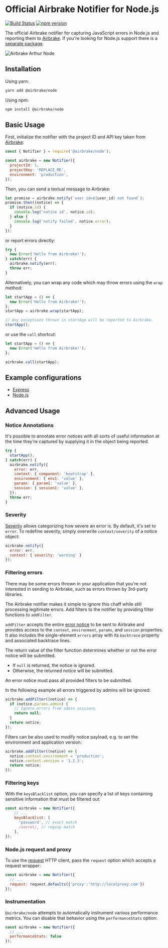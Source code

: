 # Official Airbrake Notifier for Node.js

[![Build Status](https://github.com/airbrake/airbrake-js/workflows/CI/badge.svg?branch=master)](https://github.com/airbrake/airbrake-js/actions?query=branch%3Amaster)
[![npm version](https://img.shields.io/npm/v/@airbrake/node.svg)](https://www.npmjs.com/package/@airbrake/node)

The official Airbrake notifier for capturing JavaScript errors in Node.js and
reporting them to [Airbrake](http://airbrake.io). If you're looking for
Node.js support there is a
[separate package](https://github.com/airbrake/airbrake-js/tree/master/packages/browser).

![Airbrake Arthur Node](https://camo.githubusercontent.com/9b7c0aad92f9dd2eb03b4dafd2e53784a2199216/687474703a2f2f73332e616d617a6f6e6177732e636f6d2f6169726272616b652d6769746875622d6173736574732f6e6f64652d6169726272616b652f6172746875722d6e6f64652e6a706567)

## Installation

Using yarn:

```sh
yarn add @airbrake/node
```

Using npm:

```sh
npm install @airbrake/node
```

## Basic Usage

First, initialize the notifier with the project ID and API key taken from
[Airbrake](https://airbrake.io):

```js
const { Notifier } = require('@airbrake/node');

const airbrake = new Notifier({
  projectId: 1,
  projectKey: 'REPLACE_ME',
  environment: 'production',
});
```

Then, you can send a textual message to Airbrake:

```js
let promise = airbrake.notify(`user id=${user_id} not found`);
promise.then((notice) => {
  if (notice.id) {
    console.log('notice id', notice.id);
  } else {
    console.log('notify failed', notice.error);
  }
});
```

or report errors directly:

```js
try {
  new Error('Hello from Airbrake!');
} catch(err) {
  airbrake.notify(err);
  throw err;
}
```

Alternatively, you can wrap any code which may throw errors using the `wrap`
method:

```js
let startApp = () => {
  new Error('Hello from Airbrake!');
};
startApp = airbrake.wrap(startApp);

// Any exceptions thrown in startApp will be reported to Airbrake.
startApp();
```

or use the `call` shortcut:

```js
let startApp = () => {
  new Error('Hello from Airbrake!');
};

airbrake.call(startApp);
```

## Example configurations

* [Express](examples/express)
* [Node.js](examples/nodejs)

## Advanced Usage

### Notice Annotations

It's possible to annotate error notices with all sorts of useful information at
the time they're captured by supplying it in the object being reported.

```js
try {
  startApp();
} catch(err) {
  airbrake.notify({
    error: err,
    context: { component: 'bootstrap' },
    environment: { env1: 'value' },
    params: { param1: 'value' },
    session: { session1: 'value' },
  });
  throw err;
}
```

### Severity

[Severity](https://airbrake.io/docs/airbrake-faq/what-is-severity/) allows
categorizing how severe an error is. By default, it's set to `error`. To
redefine severity, simply overwrite `context/severity` of a notice object:

```js
airbrake.notify({
  error: err,
  context: { severity: 'warning' }
});
```

### Filtering errors

There may be some errors thrown in your application that you're not interested
in sending to Airbrake, such as errors thrown by 3rd-party libraries.

The Airbrake notifier makes it simple to ignore this chaff while still
processing legitimate errors. Add filters to the notifier by providing filter
functions to `addFilter`.

`addFilter` accepts the entire
[error notice](https://airbrake.io/docs/api/#create-notice-v3) to be sent to
Airbrake and provides access to the `context`, `environment`, `params`,
and `session` properties. It also includes the single-element `errors` array
with  its `backtrace` property and associated backtrace lines.

The return value of the filter function determines whether or not the error
notice will be submitted.
  * If `null` is returned, the notice is ignored.
  * Otherwise, the returned notice will be submitted.

An error notice must pass all provided filters to be submitted.

In the following example all errors triggered by admins will be ignored:

```js
airbrake.addFilter((notice) => {
  if (notice.params.admin) {
    // Ignore errors from admin sessions.
    return null;
  }
  return notice;
});
```

Filters can be also used to modify notice payload, e.g. to set the environment
and application version:

```js
airbrake.addFilter((notice) => {
  notice.context.environment = 'production';
  notice.context.version = '1.2.3';
  return notice;
});
```

### Filtering keys

With the `keysBlacklist` option, you can specify a list of keys containing
sensitive information that must be filtered out:

```js
const airbrake = new Notifier({
    // ...
    keysBlacklist: [
      'password', // exact match
      /secret/, // regexp match
    ],
});
```

### Node.js request and proxy

To use the [request](https://github.com/request/request) HTTP client, pass
the `request` option which accepts a request wrapper:

```js
const airbrake = new Notifier({
  // ...
  request: request.defaults({'proxy':'http://localproxy.com'})
});
```

### Instrumentation

`@airbrake/node` attempts to automatically instrument various performance
metrics. You can disable that behavior using the `performanceStats` option:

```js
const airbrake = new Notifier({
  // ...
  performanceStats: false
});
```
